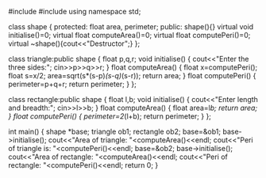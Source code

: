 #include<iostream>
#include<cmath>
using namespace std;

class shape
{
 protected:
  float area, perimeter;
 public:
  shape(){}
  virtual void initialise()=0;
  virtual float computeArea()=0;
  virtual float computePeri()=0;
  virtual ~shape(){cout<<"Destructor";}
};

class triangle:public shape
{
 float p,q,r;
 void initialise()
 {
  cout<<"Enter the three sides:";
  cin>>p>>q>>r;
 }
 float computeArea()
 {
  float x=computePeri();
  float s=x/2;
  area=sqrt(s*(s-p)*(s-q)*(s-r));
  return area;
 }
 float computePeri()
 {
  perimeter=p+q+r;
  return perimeter;
 }
};

class rectangle:public shape
{
 float l,b;
 void initialise()
 {
   cout<<"Enter length and breadth:";
  cin>>l>>b;
 }
 float computeArea()
 {
  float area=l*b;
  return area;
 }
 float computePeri()
 {
  perimeter=2*(l+b);
  return perimeter;
 }
};

int main()
{
 shape *base;
 triangle ob1;
 rectangle ob2;
 base=&ob1;
 base->initialise();
 cout<<"Area of triangle: "<<base->computeArea()<<endl;
 cout<<"Peri of triangle is: "<<base->computePeri()<<endl;
 base=&ob2;
 base->initialise();
 cout<<"Area of rectangle: "<<base->computeArea()<<endl;
 cout<<"Peri of rectangle: "<<base->computePeri()<<endl;
 return 0;
}
